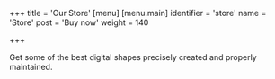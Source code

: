 +++
title = 'Our Store'
[menu]
  [menu.main]
    identifier = 'store'
    name = 'Store'
    post = 'Buy now'
    weight = 140



+++

Get some of the best digital shapes precisely created and properly maintained.
